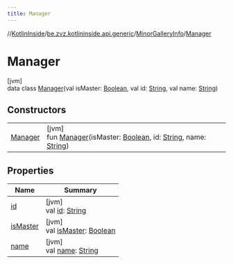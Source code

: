 ```yaml
---
title: Manager
---
```

//[KotlinInside](../../../../index.html)/[be.zvz.kotlininside.api.generic](../../index.html)/[MinorGalleryInfo](../index.html)/[Manager](index.html)



# Manager



[jvm]\
data class [Manager](index.html)(val isMaster: [Boolean](https://kotlinlang.org/api/latest/jvm/stdlib/kotlin/-boolean/index.html), val id: [String](https://kotlinlang.org/api/latest/jvm/stdlib/kotlin/-string/index.html), val name: [String](https://kotlinlang.org/api/latest/jvm/stdlib/kotlin/-string/index.html))



## Constructors


| | |
|---|---|
| [Manager](-manager.html) | [jvm]<br>fun [Manager](-manager.html)(isMaster: [Boolean](https://kotlinlang.org/api/latest/jvm/stdlib/kotlin/-boolean/index.html), id: [String](https://kotlinlang.org/api/latest/jvm/stdlib/kotlin/-string/index.html), name: [String](https://kotlinlang.org/api/latest/jvm/stdlib/kotlin/-string/index.html)) |


## Properties


| Name | Summary |
|---|---|
| [id](id.html) | [jvm]<br>val [id](id.html): [String](https://kotlinlang.org/api/latest/jvm/stdlib/kotlin/-string/index.html) |
| [isMaster](is-master.html) | [jvm]<br>val [isMaster](is-master.html): [Boolean](https://kotlinlang.org/api/latest/jvm/stdlib/kotlin/-boolean/index.html) |
| [name](name.html) | [jvm]<br>val [name](name.html): [String](https://kotlinlang.org/api/latest/jvm/stdlib/kotlin/-string/index.html) |

